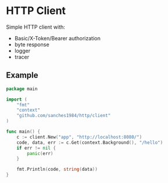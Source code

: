 # HTTP Client

Simple HTTP client with:
* Basic/X-Token/Bearer authorization
* byte response
* logger
* tracer

## Example

```go
package main

import (
	"fmt"
	"context"
	"github.com/sanches1984/http/client"
)

func main() {
	c := client.New("app", "http://localhost:8080/")
	code, data, err := c.Get(context.Background(), "/hello")
	if err != nil {
		panic(err)
	}

	fmt.Println(code, string(data))
}
```
